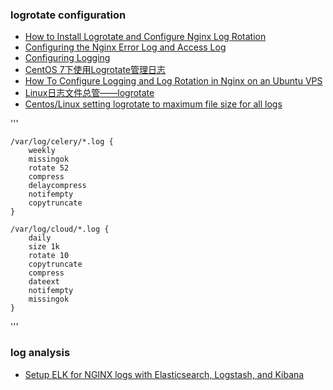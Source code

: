 

<h3> logrotate configuration </h3>
<ul>
  <li><a href="https://linoxide.com/linux-how-to/install-logrotate-configure-nginx-log-rotation/">How to Install Logrotate and Configure Nginx Log Rotation</a></li>
<li><a href="https://www.keycdn.com/support/nginx-error-log">Configuring the Nginx Error Log and Access Log</a></li>
<li><a href="https://docs.nginx.com/nginx/admin-guide/monitoring/logging/">Configuring Logging</a></li>
<li><a href="https://www.jianshu.com/p/1001b9d75e03">CentOS 7下使用Logrotate管理日志</a></li>
<li><a href="https://www.digitalocean.com/community/tutorials/how-to-configure-logging-and-log-rotation-in-nginx-on-an-ubuntu-vps">How To Configure Logging and Log Rotation in Nginx on an Ubuntu VPS</a> </li>
  <li> <a href="https://linux.cn/article-4126-1.html">Linux日志文件总管——logrotate</a></li>
  
  <li> <a href="https://stackoverflow.com/questions/20162176/centos-linux-setting-logrotate-to-maximum-file-size-for-all-logs">Centos/Linux setting logrotate to maximum file size for all logs</a></li>
  
</ul>


'''

    /var/log/celery/*.log {
        weekly
        missingok
        rotate 52
        compress
        delaycompress
        notifempty
        copytruncate
    }
    
    /var/log/cloud/*.log {
        daily
        size 1k
        rotate 10
        copytruncate
        compress
        dateext
        notifempty
        missingok
    }

    
'''

<h3> log analysis </h3>
<ul>
  <li><a href="https://pawelurbanek.com/elk-nginx-logs-setup">Setup ELK for NGINX logs with Elasticsearch, Logstash, and Kibana</a> </li>
</ul>
